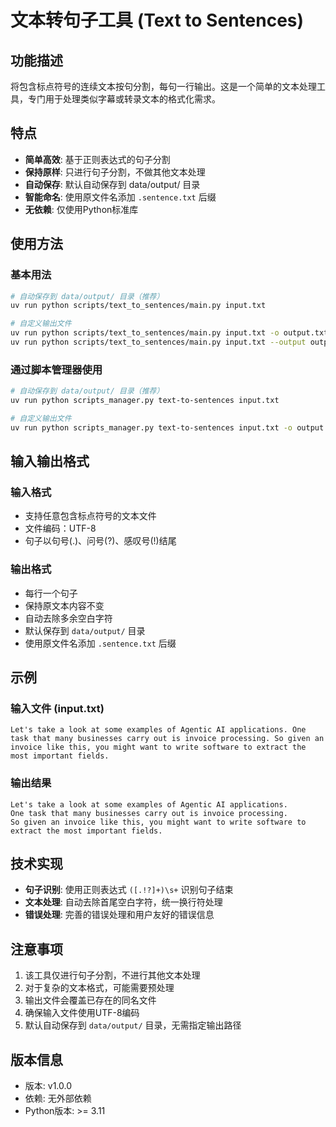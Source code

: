 # 文本转句子工具 (Text to Sentences)

## 功能描述

将包含标点符号的连续文本按句分割，每句一行输出。这是一个简单的文本处理工具，专门用于处理类似字幕或转录文本的格式化需求。

## 特点

- **简单高效**: 基于正则表达式的句子分割
- **保持原样**: 只进行句子分割，不做其他文本处理
- **自动保存**: 默认自动保存到 data/output/ 目录
- **智能命名**: 使用原文件名添加 `.sentence.txt` 后缀
- **无依赖**: 仅使用Python标准库

## 使用方法

### 基本用法

```bash
# 自动保存到 data/output/ 目录（推荐）
uv run python scripts/text_to_sentences/main.py input.txt

# 自定义输出文件
uv run python scripts/text_to_sentences/main.py input.txt -o output.txt
uv run python scripts/text_to_sentences/main.py input.txt --output output.txt
```

### 通过脚本管理器使用

```bash
# 自动保存到 data/output/ 目录（推荐）
uv run python scripts_manager.py text-to-sentences input.txt

# 自定义输出文件
uv run python scripts_manager.py text-to-sentences input.txt -o output.txt
```

## 输入输出格式

### 输入格式
- 支持任意包含标点符号的文本文件
- 文件编码：UTF-8
- 句子以句号(.)、问号(?)、感叹号(!)结尾

### 输出格式
- 每行一个句子
- 保持原文本内容不变
- 自动去除多余空白字符
- 默认保存到 `data/output/` 目录
- 使用原文件名添加 `.sentence.txt` 后缀

## 示例

### 输入文件 (input.txt)
```
Let's take a look at some examples of Agentic AI applications. One task that many businesses carry out is invoice processing. So given an invoice like this, you might want to write software to extract the most important fields.
```

### 输出结果
```
Let's take a look at some examples of Agentic AI applications.
One task that many businesses carry out is invoice processing.
So given an invoice like this, you might want to write software to extract the most important fields.
```

## 技术实现

- **句子识别**: 使用正则表达式 `([.!?]+)\s+` 识别句子结束
- **文本处理**: 自动去除首尾空白字符，统一换行符处理
- **错误处理**: 完善的错误处理和用户友好的错误信息

## 注意事项

1. 该工具仅进行句子分割，不进行其他文本处理
2. 对于复杂的文本格式，可能需要预处理
3. 输出文件会覆盖已存在的同名文件
4. 确保输入文件使用UTF-8编码
5. 默认自动保存到 `data/output/` 目录，无需指定输出路径

## 版本信息

- 版本: v1.0.0
- 依赖: 无外部依赖
- Python版本: >= 3.11

